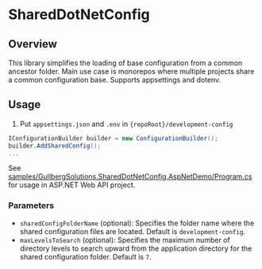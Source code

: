 # SharedDotNetConfig

## Overview

This library simplifies the loading of base configuration from a common ancestor folder. Main use case is monorepos where multiple projects share a common configuration base.
Supports appsettings and dotenv.

## Usage

1. Put `appsettings.json` and `.env` in `{repoRoot}/development-config`

```csharp
IConfigurationBuilder builder = new ConfigurationBuilder();
builder.AddSharedConfig();
...
```

See [samples/GullbergSolutions.SharedDotNetConfig.AspNetDemo/Program.cs](samples/GullbergSolutions.SharedDotNetConfig.AspNetDemo/Program.cs) for usage in ASP.NET Web API project.

### Parameters

- `sharedConfigFolderName` (optional): Specifies the folder name where the shared configuration files are located. Default is `development-config`.
- `maxLevelsToSearch` (optional): Specifies the maximum number of directory levels to search upward from the application directory for the shared configuration folder. Default is `7`.
